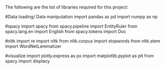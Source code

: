 The following are the list of libraries required for this project:

#Data loading/ Data manipulation
import pandas as pd
import numpy as np

#spacy
import spacy
from spacy.pipeline import EntityRuler
from spacy.lang.en import English
from spacy.tokens import Doc


 #nltk
import re
import nltk
from nltk.corpus import stopwords
from nltk.stem import WordNetLemmatizer


#visualize
import plotly.express as px
import matplotlib.pyplot as plt
from spacy import displacy
